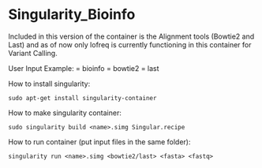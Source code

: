 # Singularity_Bioinfo

Included in this version of the container is the Alignment tools (Bowtie2 and Last) and as of now
only lofreq is currently functioning in this container for Variant Calling.

User Input Example:
<name> = bioinfo
<bowtie2> = bowtie2
<last> = last

How to install singularity:
```
sudo apt-get install singularity-container
```
How to make singularity container:
```
sudo singularity build <name>.simg Singular.recipe
```
How to run container (put input files in the same folder):
```
singularity run <name>.simg <bowtie2/last> <fasta> <fastq>
```

